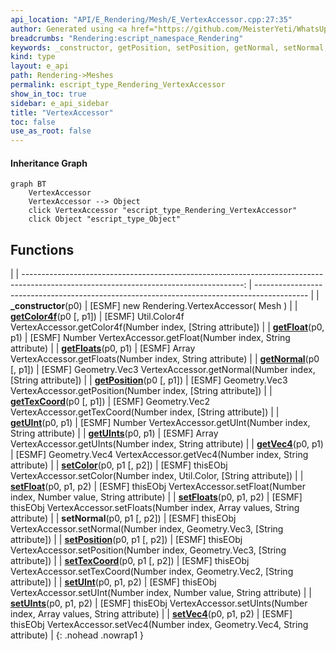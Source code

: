 ```yaml
---
api_location: "API/E_Rendering/Mesh/E_VertexAccessor.cpp:27:35"
author: Generated using <a href="https://github.com/MeisterYeti/WhatsUpDoc">WhatsUpDoc</a>
breadcrumbs: "Rendering:escript_namespace_Rendering"
keywords: _constructor, getPosition, setPosition, getNormal, setNormal, getColor4f, setColor, getTexCoord, setTexCoord, getVec4, setVec4, getFloat, getFloats, setFloat, setFloats, getUInt, getUInts, setUInt, setUInts
kind: type
layout: e_api
path: Rendering->Meshes
permalink: escript_type_Rendering_VertexAccessor
show_in_toc: true
sidebar: e_api_sidebar
title: "VertexAccessor"
toc: false
use_as_root: false
---
```


#### Inheritance Graph

```mermaid
graph BT
	VertexAccessor
	VertexAccessor --> Object
	click VertexAccessor "escript_type_Rendering_VertexAccessor"
	click Object "escript_type_Object"
```

## Functions

|
| -------------------------------------------------------------------------------------------------------------------------------------: | ------------------------------------------------------------------------------------------- | 
| **_constructor**(p0)                                                                                                                   | [ESMF] new Rendering.VertexAccessor( Mesh )                                                 | 
| **[getColor4f](classRendering_1_1VertexAccessor#classRendering_1_1VertexAccessor_1ae9cddc32278b298415dbe79fcc136b9d)**(p0 [, p1])      | [ESMF] Util.Color4f VertexAccessor.getColor4f(Number index, [String attribute])             | 
| **[getFloat](classRendering_1_1VertexAccessor#classRendering_1_1VertexAccessor_1a92ba14f8c8a996e100515fae414f268e)**(p0, p1)           | [ESMF] Number VertexAccessor.getFloat(Number index, String attribute)                       | 
| **[getFloats](classRendering_1_1VertexAccessor#classRendering_1_1VertexAccessor_1a88dab804244accc13af5d83c8c02357c)**(p0, p1)          | [ESMF] Array VertexAccessor.getFloats(Number index, String attribute)                       | 
| **[getNormal](classRendering_1_1VertexAccessor#classRendering_1_1VertexAccessor_1a18888276a98bd700cf5ebd0bc389e489)**(p0 [, p1])       | [ESMF] Geometry.Vec3 VertexAccessor.getNormal(Number index, [String attribute])             | 
| **[getPosition](classRendering_1_1VertexAccessor#classRendering_1_1VertexAccessor_1ad1394259c902f106aaa777104546fea2)**(p0 [, p1])     | [ESMF] Geometry.Vec3 VertexAccessor.getPosition(Number index, [String attribute])           | 
| **[getTexCoord](classRendering_1_1VertexAccessor#classRendering_1_1VertexAccessor_1a510df6a33b4042c6eaf47d7d01f0dda9)**(p0 [, p1])     | [ESMF] Geometry.Vec2 VertexAccessor.getTexCoord(Number index, [String attribute])           | 
| **[getUInt](classRendering_1_1VertexAccessor#classRendering_1_1VertexAccessor_1a42bc22adad42cd268d291b52c3f16c7e)**(p0, p1)            | [ESMF] Number VertexAccessor.getUInt(Number index, String attribute)                        | 
| **[getUInts](classRendering_1_1VertexAccessor#classRendering_1_1VertexAccessor_1ab789db6b8457d67693e84656e09514f4)**(p0, p1)           | [ESMF] Array VertexAccessor.getUInts(Number index, String attribute)                        | 
| **[getVec4](classRendering_1_1VertexAccessor#classRendering_1_1VertexAccessor_1a71693ce7af3c318bfee72a4fbbc24151)**(p0, p1)            | [ESMF] Geometry.Vec4 VertexAccessor.getVec4(Number index, String attribute)                 | 
| **[setColor](classRendering_1_1VertexAccessor#classRendering_1_1VertexAccessor_1a9d84b5fc75e08ac9464c314211a6b0cb)**(p0, p1 [, p2])    | [ESMF] thisEObj VertexAccessor.setColor(Number index, Util.Color, [String attribute])       | 
| **[setFloat](classRendering_1_1VertexAccessor#classRendering_1_1VertexAccessor_1a1e918fe98e163ae93b15b662283a573b)**(p0, p1, p2)       | [ESMF] thisEObj VertexAccessor.setFloat(Number index, Number value, String attribute)       | 
| **[setFloats](classRendering_1_1VertexAccessor#classRendering_1_1VertexAccessor_1aa0a36c9b06469169cbedc594a0983ad9)**(p0, p1, p2)      | [ESMF] thisEObj VertexAccessor.setFloats(Number index, Array values, String attribute)      | 
| **setNormal**(p0, p1 [, p2])                                                                                                           | [ESMF] thisEObj VertexAccessor.setNormal(Number index, Geometry.Vec3, [String attribute])   | 
| **[setPosition](classRendering_1_1VertexAccessor#classRendering_1_1VertexAccessor_1ae9a90486da0207bfc725e18bf656310a)**(p0, p1 [, p2]) | [ESMF] thisEObj VertexAccessor.setPosition(Number index, Geometry.Vec3, [String attribute]) | 
| **[setTexCoord](classRendering_1_1VertexAccessor#classRendering_1_1VertexAccessor_1a86d36af0437c9348f231fd99e283bad7)**(p0, p1 [, p2]) | [ESMF] thisEObj VertexAccessor.setTexCoord(Number index, Geometry.Vec2, [String attribute]) | 
| **[setUInt](classRendering_1_1VertexAccessor#classRendering_1_1VertexAccessor_1a79fad224cc26771796147a8a366536fd)**(p0, p1, p2)        | [ESMF] thisEObj VertexAccessor.setUInt(Number index, Number value, String attribute)        | 
| **[setUInts](classRendering_1_1VertexAccessor#classRendering_1_1VertexAccessor_1a6506c34bce639eeb9b92786c1480b231)**(p0, p1, p2)       | [ESMF] thisEObj VertexAccessor.setUInts(Number index, Array values, String attribute)       | 
| **[setVec4](classRendering_1_1VertexAccessor#classRendering_1_1VertexAccessor_1a9ac1f0bf86b97730c40026e979503ee8)**(p0, p1, p2)        | [ESMF] thisEObj VertexAccessor.setVec4(Number index, Geometry.Vec4, String attribute)       | 
{: .nohead .nowrap1 }

